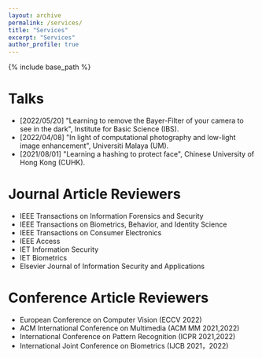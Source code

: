 ```yaml
---
layout: archive
permalink: /services/
title: "Services"
excerpt: "Services"
author_profile: true
---
```


{% include base_path %}


Talks
======
* [2022/05/20] "Learning to remove the Bayer-Filter of your camera to see in the dark", Institute for Basic Science (IBS).
* [2022/04/08] "In light of computational photography and low-light image enhancement", Universiti Malaya (UM).
* [2021/08/01] "Learning a hashing to protect face", Chinese University of Hong Kong (CUHK). 


Journal Article Reviewers
======
* IEEE Transactions on Information Forensics and Security
* IEEE Transactions on Biometrics, Behavior, and Identity Science
* IEEE Transactions on Consumer Electronics
* IEEE Access
* IET Information Security
* IET Biometrics
* Elsevier Journal of Information Security and Applications

Conference Article Reviewers
======
* European Conference on Computer Vision (ECCV 2022)
* ACM International Conference on Multimedia (ACM MM 2021,2022)
* International Conference on Pattern Recognition (ICPR 2021,2022)
* International Joint Conference on Biometrics (IJCB 2021，2022)


